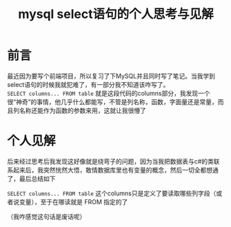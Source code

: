 ﻿---
title: mysql select语句的个人思考与见解
categories: mysql
tags: [select语句]
---
   

# 前言

最近因为要写个前端项目，所以复习了下MySQL并且同时写了笔记。当我学到select语句的时候我就犯难了，有一部分我不知道该咋写了。  
`SELECT columns... FROM table` 就是这段代码的columns部分，我发现一个很“神奇”的事情，他几乎什么都能写，不管是列名称，函数，字面量还是常量，而且列名称还能作为函数的参数来用，这就让我很懵了

# 个人见解

后来经过思考后我发现这好像就是绕弯子的问题，因为当我把数据表与c#的类联系起来后，我突然恍然大悟，敢情数据库里也有变量的概念，然后一切全都想通了，最后总结如下

`SELECT columns... FROM table` 这个columns只是定义了要读取哪些列字段（或者说变量），至于在哪读就是 FROM 指定的了

（我咋感觉这句话是废话呢）

